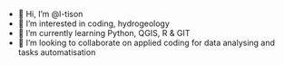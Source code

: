 - 👋 Hi, I’m @l-tison
- 👀 I’m interested in coding, hydrogeology
- 🌱 I’m currently learning Python, QGIS, R & GIT
- 💞️ I’m looking to collaborate on applied coding for data analysing and tasks automatisation

<!---
l-tison/l-tison is a ✨ special ✨ repository because its `README.md` (this file) appears on your GitHub profile.
You can click the Preview link to take a look at your changes.
--->
